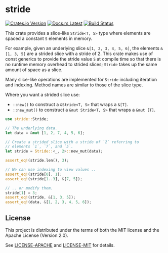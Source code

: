 <!-- Generated by cargo-onedoc. DO NOT EDIT. -->

# stride

[![Crates.io Version](https://img.shields.io/crates/v/stride.svg)](https://crates.io/crates/stride)
[![Docs.rs Latest](https://img.shields.io/badge/docs.rs-latest-blue.svg)](https://docs.rs/stride)
[![Build Status](https://img.shields.io/github/actions/workflow/status/rossmacarthur/vectrix/build.yaml?branch=trunk)](https://github.com/rossmacarthur/vectrix/actions/workflows/build.yaml?query=branch%3Atrunk)

This crate provides a slice-like `Stride<T, S>` type where elements are
spaced a constant `S` elements in memory.

For example, given an underlying slice `&[1, 2, 3, 4, 5, 6]`, the elements
`&[1, 3, 5]` are a strided slice with a stride of 2. This crate makes use of
const generics to provide the stride value `S` at compile time so that there
is no runtime memory overhead to strided slices; `Stride` takes up the same
amount of space as a slice.

Many slice-like operations are implemented for `Stride` including iteration
and indexing. Method names are similar to those of the slice type.

Where you want a strided slice use:

- `::new()` to construct a `&Stride<T, S>` that
  wraps a `&[T]`.
- `::new_mut()` to construct a
  `&mut Stride<T, S>` that wraps a `&mut [T]`.

```rust
use stride::Stride;

// The underlying data.
let data = &mut [1, 2, 7, 4, 5, 6];

// Create a strided slice with a stride of `2` referring to
// elements `1`, `7`, and `5`.
let stride = Stride::<_, 2>::new_mut(data);

assert_eq!(stride.len(), 3);

// We can use indexing to view values ..
assert_eq!(stride[0], 1);
assert_eq!(stride[1..3], &[7, 5]);

// .. or modify them.
stride[1] = 3;
assert_eq!(stride, &[1, 3, 5]);
assert_eq!(data, &[1, 2, 3, 4, 5, 6]);
```

## License

This project is distributed under the terms of both the MIT license and the Apache License (Version 2.0).

See [LICENSE-APACHE](LICENSE-APACHE) and [LICENSE-MIT](LICENSE-MIT) for details.

